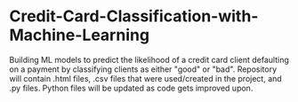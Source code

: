 # Credit-Card-Classification-with-Machine-Learning

Building ML models to predict the likelihood of a credit card client defaulting on a payment by classifying clients as either "good" or "bad". Repository will contain .html files, .csv files that were used/created in the project, and .py files. Python files will be updated as code gets improved upon.
